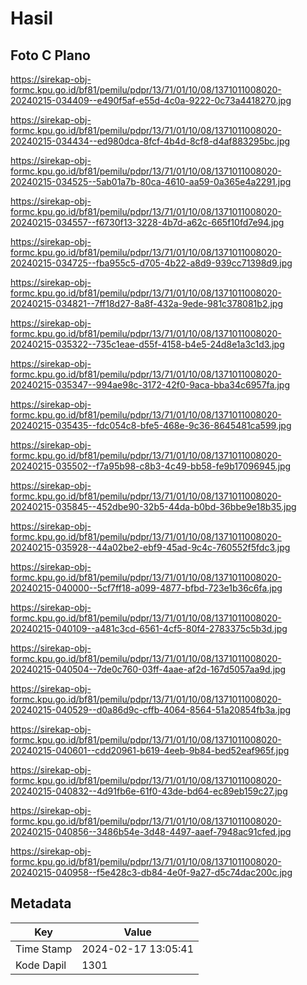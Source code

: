 # Hasil

## Foto C Plano

https://sirekap-obj-formc.kpu.go.id/bf81/pemilu/pdpr/13/71/01/10/08/1371011008020-20240215-034409--e490f5af-e55d-4c0a-9222-0c73a4418270.jpg

https://sirekap-obj-formc.kpu.go.id/bf81/pemilu/pdpr/13/71/01/10/08/1371011008020-20240215-034434--ed980dca-8fcf-4b4d-8cf8-d4af883295bc.jpg

https://sirekap-obj-formc.kpu.go.id/bf81/pemilu/pdpr/13/71/01/10/08/1371011008020-20240215-034525--5ab01a7b-80ca-4610-aa59-0a365e4a2291.jpg

https://sirekap-obj-formc.kpu.go.id/bf81/pemilu/pdpr/13/71/01/10/08/1371011008020-20240215-034557--f6730f13-3228-4b7d-a62c-665f10fd7e94.jpg

https://sirekap-obj-formc.kpu.go.id/bf81/pemilu/pdpr/13/71/01/10/08/1371011008020-20240215-034725--fba955c5-d705-4b22-a8d9-939cc71398d9.jpg

https://sirekap-obj-formc.kpu.go.id/bf81/pemilu/pdpr/13/71/01/10/08/1371011008020-20240215-034821--7ff18d27-8a8f-432a-9ede-981c378081b2.jpg

https://sirekap-obj-formc.kpu.go.id/bf81/pemilu/pdpr/13/71/01/10/08/1371011008020-20240215-035322--735c1eae-d55f-4158-b4e5-24d8e1a3c1d3.jpg

https://sirekap-obj-formc.kpu.go.id/bf81/pemilu/pdpr/13/71/01/10/08/1371011008020-20240215-035347--994ae98c-3172-42f0-9aca-bba34c6957fa.jpg

https://sirekap-obj-formc.kpu.go.id/bf81/pemilu/pdpr/13/71/01/10/08/1371011008020-20240215-035435--fdc054c8-bfe5-468e-9c36-8645481ca599.jpg

https://sirekap-obj-formc.kpu.go.id/bf81/pemilu/pdpr/13/71/01/10/08/1371011008020-20240215-035502--f7a95b98-c8b3-4c49-bb58-fe9b17096945.jpg

https://sirekap-obj-formc.kpu.go.id/bf81/pemilu/pdpr/13/71/01/10/08/1371011008020-20240215-035845--452dbe90-32b5-44da-b0bd-36bbe9e18b35.jpg

https://sirekap-obj-formc.kpu.go.id/bf81/pemilu/pdpr/13/71/01/10/08/1371011008020-20240215-035928--44a02be2-ebf9-45ad-9c4c-760552f5fdc3.jpg

https://sirekap-obj-formc.kpu.go.id/bf81/pemilu/pdpr/13/71/01/10/08/1371011008020-20240215-040000--5cf7ff18-a099-4877-bfbd-723e1b36c6fa.jpg

https://sirekap-obj-formc.kpu.go.id/bf81/pemilu/pdpr/13/71/01/10/08/1371011008020-20240215-040109--a481c3cd-6561-4cf5-80f4-2783375c5b3d.jpg

https://sirekap-obj-formc.kpu.go.id/bf81/pemilu/pdpr/13/71/01/10/08/1371011008020-20240215-040504--7de0c760-03ff-4aae-af2d-167d5057aa9d.jpg

https://sirekap-obj-formc.kpu.go.id/bf81/pemilu/pdpr/13/71/01/10/08/1371011008020-20240215-040529--d0a86d9c-cffb-4064-8564-51a20854fb3a.jpg

https://sirekap-obj-formc.kpu.go.id/bf81/pemilu/pdpr/13/71/01/10/08/1371011008020-20240215-040601--cdd20961-b619-4eeb-9b84-bed52eaf965f.jpg

https://sirekap-obj-formc.kpu.go.id/bf81/pemilu/pdpr/13/71/01/10/08/1371011008020-20240215-040832--4d91fb6e-61f0-43de-bd64-ec89eb159c27.jpg

https://sirekap-obj-formc.kpu.go.id/bf81/pemilu/pdpr/13/71/01/10/08/1371011008020-20240215-040856--3486b54e-3d48-4497-aaef-7948ac91cfed.jpg

https://sirekap-obj-formc.kpu.go.id/bf81/pemilu/pdpr/13/71/01/10/08/1371011008020-20240215-040958--f5e428c3-db84-4e0f-9a27-d5c74dac200c.jpg


## Metadata

| Key        | Value               |
| ---------- | ------------------- |
| Time Stamp | 2024-02-17 13:05:41 |
| Kode Dapil | 1301                |



